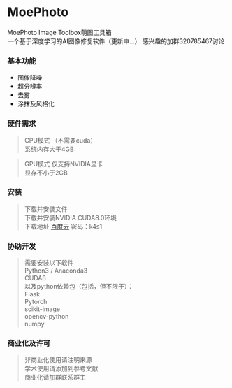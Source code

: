 # MoePhoto
MoePhoto Image Toolbox萌图工具箱  
一个基于深度学习的AI图像修复软件（更新中...）
感兴趣的加群320785467讨论

### 基本功能
* 图像降噪
* 超分辨率
* 去雾
* 涂抹及风格化
### 硬件需求
> CPU模式 （不需要cuda）  
系统内存大于4GB  

> GPU模式
仅支持NVIDIA显卡  
显存不小于2GB  

### 安装
> 下载并安装文件  
下载并安装NVIDIA CUDA8.0环境  
下载地址 [百度云](http://pan.baidu.com/s/1W5DQTepe6jT6TGu4QFAPXg) 密码：k4s1  

### 协助开发
> 需要安装以下软件  
Python3 / Anaconda3  
CUDA8  
以及python依赖包（包括，但不限于）：  
Flask  
Pytorch  
scikit-image  
opencv-python  
numpy  

### 商业化及许可
> 非商业化使用请注明来源  
学术使用请添加到参考文献  
商业化请加群联系群主  